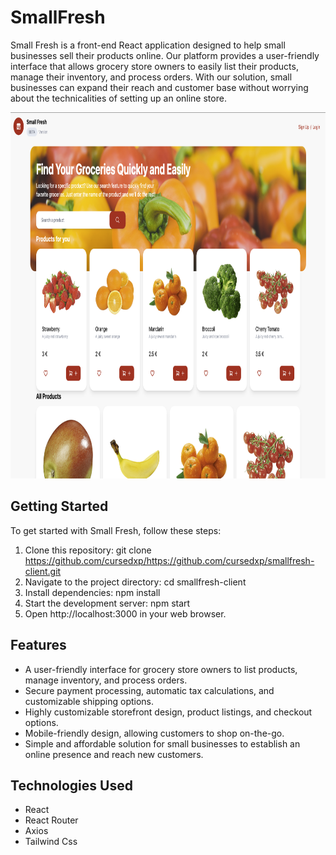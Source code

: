 # SmallFresh

Small Fresh is a front-end React application designed to help small businesses sell their products online. Our platform provides a user-friendly interface that allows grocery store owners to easily list their products, manage their inventory, and process orders. With our solution, small businesses can expand their reach and customer base without worrying about the technicalities of setting up an online store.

<img src='https://github.com/cursedxp/smallfresh-client/blob/main/Screenshot.png' style="width: 859px; height: 586px;">

## Getting Started

To get started with Small Fresh, follow these steps:

1. Clone this repository: git clone https://github.com/cursedxp/https://github.com/cursedxp/smallfresh-client.git
2. Navigate to the project directory: cd smallfresh-client
3. Install dependencies: npm install
4. Start the development server: npm start
5. Open http://localhost:3000 in your web browser.

## Features

- A user-friendly interface for grocery store owners to list products, manage inventory, and process orders.
- Secure payment processing, automatic tax calculations, and customizable shipping options.
- Highly customizable storefront design, product listings, and checkout options.
- Mobile-friendly design, allowing customers to shop on-the-go.
- Simple and affordable solution for small businesses to establish an online presence and reach new customers.

## Technologies Used

- React
- React Router
- Axios
- Tailwind Css
